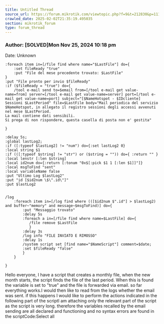 ```yaml
---
title: Untitled Thread
source_url: https://forum.mikrotik.com/viewtopic.php?f=9&t=212830&p=1111168#p1111168
crawled_date: 2025-02-02T21:35:19.495035
section: mikrotik_forum
type: forum_thread
---
```


### Author: [SOLVED]Mon Nov 25, 2024 10:18 pm
Date: Unknown

```
:foreach item in=[/file find where name="$LastFile"] do={
    :set fileReady "true"
    :put "File del mese precedente trovato: $LastFile"
}
:put "File pronto per invio $fileReady"
:if ($fileReady = "true") do={
    /tool e-mail send to=$email from=[/tool e-mail get value-name=from] server=[/tool e-mail get value-name=server] port=[/tool e-mail get value-name=port] subject="[$NameHotspot - $IDcliente] Sessioni $LastPeriod" file=$LastFile body="Mail periodica del servizio $NameHotspot, in allegato il registro sessioni degli accessi avvenuti nel mese $LastPeriod.
La mail contiene dati sensibili.
Si prega di non rispondere, questa casella di posta non e' gestita"

}

:delay 5s;
:global lastLog2;
:if ([:typeof $lastLog2] != "num") do={:set lastLog2 0}
:local string $1
:if (([:typeof $string] != "str") or ($string = "")) do={ :return "" }
:local lenstr [:len $string]
:local id2num do={:return [:tonum "0x$[:pick $1 1 [:len $1]]"]}
:local msgToFind "sent"
:local variableName false
:put "Ultimo Log $lastLog2"
:put "id [$id2num \$\".id\"]"
:put $lastLog2


/log
    :foreach item in=[/log find where (([$id2num $".id"] > $lastLog2) and buffer~"memory" and message~$msgToFind)] do={
        :put "Messaggio trovato"
        :delay 5s
        :foreach a in=[/file find where name=$LastFile] do={
           /file remove $LastFile
           } 
        :delay 3s    
        /log info "FILE INVIATO E RIMOSSO"
        :delay 1s 
        /system script set [find name="$NameScript"] comment=$date;
        :set $fileReady "false"
        }
    }

}
```

Hello everyone, I have a script that creates a monthly file, when the new month starts, the script finds the file of the last period. When this is found the variable is set to "true" and the file is forwarded via email. so far everything works.I would then like to read from the logs whether the email was sent. if this happens I would like to perform the actions indicated in the following part of the scriptI am attaching only the relevant part of the script as the script is very long. therefore the variables recalled by the email sending are all declared and functioning and no syntax errors are found in the scriptCode:Select all

